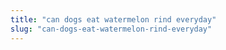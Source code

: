 ```yaml
---
title: "can dogs eat watermelon rind everyday"
slug: "can-dogs-eat-watermelon-rind-everyday"
---
```


